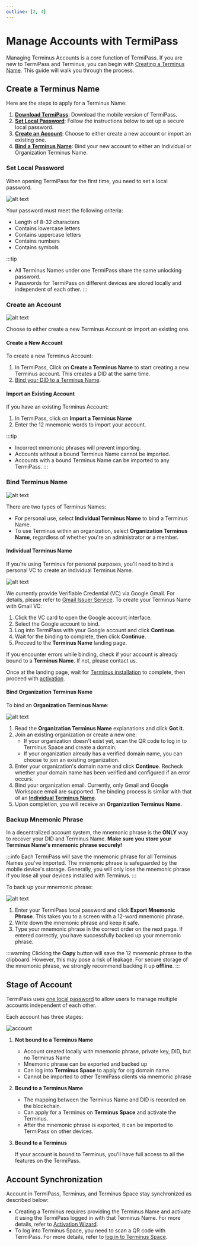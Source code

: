 ```yaml
---
outline: [2, 4]
---
```


# Manage Accounts with TermiPass

Managing Terminus Accounts is a core function of TermiPass. If you are new to TermiPass and Terminus, you can begin with [Creating a Terminus Name](#create-terminus-name). This guide will walk you through the process.

## Create a Terminus Name

Here are the steps to apply for a Terminus Name:

1. [**Download TermiPass**](../overview.md#download-termipass): Download the mobile version of TermiPass.
2. [**Set Local Password**](#set-local-password): Follow the instructions below to set up a secure local password.
3. [**Create an Account**](#create-an-account): Choose to either create a new account or import an existing one.
4. [**Bind a Terminus Name**](#bind-terminus-name): Bind your new account to either an Individual or Organization Terminus Name.

### Set Local Password

When opening TermiPass for the first time, you need to set a local password.

![alt text](/images/how-to/termipass/setup_local_password.png)

Your password must meet the following criteria:

- Length of 8-32 characters
- Contains lowercase letters
- Contains uppercase letters
- Contains numbers
- Contains symbols

:::tip
- All Terminus Names under one TermiPass share the same unlocking password.
- Passwords for TermiPass on different devices are stored locally and independent of each other.
:::

### Create an Account

![alt text](/images/how-to/termipass/new_an_account.png)

Choose to either create a new Terminus Account or import an existing one.

#### Create a New Account

To create a new Terminus Account:

1. In TermiPass, Click on **Create a Terminus Name** to start creating a new Terminus account. This creates a DID at the same time.<br>
2. [Bind your DID to a Terminus Name](#bind-terminus-name.md).

#### Import an Existing Account

If you have an existing Terminus Account:

1. In TermiPass, click on **Import a Terminus Name**
2. Enter the 12 mnemonic words to import your account.

:::tip
- Incorrect mnemonic phrases will prevent importing.
- Accounts without a bound Terminus Name cannot be imported.
- Accounts with a bound Terminus Name can be imported to any TermiPass.
:::

### Bind Terminus Name

![alt text](/images/how-to/termipass/choose_terminus_name_type.png)

There are two types of Terminus Names:

- For personal use, select **Individual Terminus Name** to bind a Terminus Name.
- To use Terminus within an organization, select **Organization Terminus Name**, regardless of whether you're an administrator or a member.

#### Individual Terminus Name

If you're using Terminus for personal purposes, you'll need to bind a personal VC to create an individual Terminus Name.

![alt text](/images/how-to/termipass/individual_terminus_name.png)


We currently provide Verifiable Credential (VC) via Google Gmail. For details, please refer to [Gmail Issuer Service](../../../developer/contribute/snowinning/terminus-name.md#gmail-issuer-service). To create your Terminus Name with Gmail VC:

1. Click the VC card to open the Google account interface.
2. Select the Google account to bind. 
3. Log into TermiPass with your Google account and click **Continue**.
4. Wait for the binding to complete, then click **Continue**. 
5. Proceed to the **Terminus Name** landing page.

If you encounter errors while binding, check if your account is already bound to a **Terminus Name**. If not, please contact us.

Once at the landing page, wait for [Terminus installation](../../terminus/setup/install/) to complete, then proceed with [activation](../../terminus/setup/wizard.md).


#### Bind Organization Terminus Name

To bind an **Organization Terminus Name**:

![alt text](/images/how-to/termipass/organization_terminus_name.png)

1. Read the **Organization Terminus Name** explanations and click **Got it**.
2. Join an existing organization or create a new one:
   - If your organization doesn't exist yet, scan the QR code to log in to Terminus Space and create a domain.
   - If your organization already has a verified domain name, you can choose to join an existing organization.
3. Enter your organization's domain name and click **Continue**. Recheck whether your domain name has been verified and configured if an error occurs.   
4. Bind your organization email. Currently, only Gmail and Google Workspace email are supported. The binding process is similar with that of an [**Individual Terminus Name**](#individual-terminus-name).
5. Upon completion, you will receive an **Organization Terminus Name**.

### Backup Mnemonic Phrase

In a decentralized account system, the mnemonic phrase is the **ONLY** way to recover your DID and Terminus Name. **Make sure you store your Terminus Name's mnemonic phrase securely!**

:::info
Each TermiPass will save the mnemonic phrase for all Terminus Names you've imported. The mnemonic phrase is safeguarded by the mobile device's storage. Generally, you will only lose the mnemonic phrase if you lose all your devices installed with Terminus.
:::

To back up your mnemonic phrase:

![alt text](/images/how-to/termipass/mnemonic_phrase.png)

1. Enter your TermiPass local password and click **Export Mnemonic Phrase**. This takes you to a screen with a 12-word mnemonic phrase.
2. Write down the mnemonic phrase and keep it safe.
3. Type your mnemonic phrase in the correct order on the next page. If entered correctly, you have successfully backed up your mnemonic phrase.

:::warning
Clicking the **Copy** button will save the 12 mnemonic phrase to the clipboard. However, this may pose a risk of leakage. For secure storage of the mnemonic phrase, we strongly recommend backing it up **offline**.
:::

## Stage of Account

TermiPass uses [one local password](#setup-local-password.md) to allow users to manage multiple accounts independent of each other.

Each account has three stages:

![account](/images/how-to/termipass/account.png)

1. **Not bound to a Terminus Name**

   - Account created locally with mnemonic phrase, private key, DID, but no Terminus Name 
   - Mnemonic phrase can be exported and backed up
   - Can log into **Terminus Space** to apply for org domain name.
   - Cannot be imported to other TermiPass clients via mnemonic phrase

2. **Bound to a Terminus Name**
   
   - The mapping between the Terminus Name and DID is recorded on the blockchain.
   - Can apply for a Terminus on **Terminus Space** and activate the Terminus.
   - After the mnemonic phrase is exported, it can be imported to TermiPass on other devices. 
  
3. **Bound to a Terminus**

   If your account is bound to Terminus, you'll have full access to all the features on the TermiPass.

## Account Synchronization

Account in TermiPass, Terminus, and Terminus Space stay synchronized as described below:

- Creating a Terminus requires providing the Terminus Name and activate it using the TermiPass logged in with that Terminus Name. For more details, refer to [Activation Wizard](../../terminus/setup/wizard.md).
- To log into Terminus Space, you need to scan a QR code with TermiPass. For more details, refer to [log in to Terminus Space](../../space/account.md).
